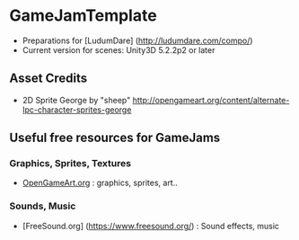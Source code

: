 # GameJamTemplate

- Preparations for [LudumDare] (http://ludumdare.com/compo/)
- Current version for scenes: Unity3D 5.2.2p2 or later

## Asset Credits
- 2D Sprite George by "sheep" http://opengameart.org/content/alternate-lpc-character-sprites-george

## Useful free resources for GameJams

### Graphics, Sprites, Textures
- [OpenGameArt.org](http://opengameart.org/art-search-advanced?keys=sprite&field_art_type_tid[]=9&field_art_licenses_tid[]=2&field_art_licenses_tid[]=3&field_art_licenses_tid[]=6&field_art_licenses_tid[]=5&field_art_licenses_tid[]=10310&field_art_licenses_tid[]=4&field_art_licenses_tid[]=8&field_art_licenses_tid[]=7&field_art_tags_tid_op=and&field_art_tags_tid=&name=&sort_by=created&sort_order=DESC&items_per_page=24&Collection=) : graphics, sprites, art..
 
### Sounds, Music
- [FreeSound.org] (https://www.freesound.org/) : Sound effects, music
